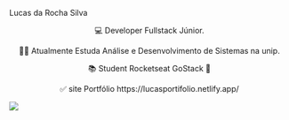 <p aliign="center">Lucas da Rocha Silva</p>

<p align="center"> 💻 Developer Fullstack Júnior.</p>

<p align="center"> 👨‍🎓 Atualmente Estuda Análise e Desenvolvimento de Sistemas na unip. </p>

<p align="center"> 📚 Student Rocketseat GoStack 🚀 </p>

<p align="center"> ✅ site Portfólio https://lucasportifolio.netlify.app/  </p>


<img src="https://culturainquieta.com/images/1_JUAN/2017_/Dmitry_Narozhny_/Dmitry_Narozhny_7.jpg"/>









